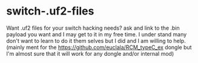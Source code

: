 # switch-.uf2-files
Want .uf2 files for your switch hacking needs? ask and link to the .bin payload you want and I may get to it in my free time. I under stand many don't want to learn to do it them selves but I did and I am willing to help. (mainly ment for the https://github.com/euclala/RCM_typeC_ex dongle but I'm almost sure that it will work for any dongle and/or internal mod)
